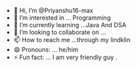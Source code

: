 - 👋 Hi, I’m @Priyanshu16-max
- 👀 I’m interested in ... Programming 
- 🌱 I’m currently learning ...Java And DSA 
- 💞️ I’m looking to collaborate on ...
- 📫 How to reach me ...through my lindklin 
- 😄 Pronouns: ... he/him
- ⚡ Fun fact: ... I am very friendly guy . 

<!---
Priyanshu16-max/Priyanshu16-max is a ✨ special ✨ repository because its `README.md` (this file) appears on your GitHub profile.
You can click the Preview link to take a look at your changes.
--->
